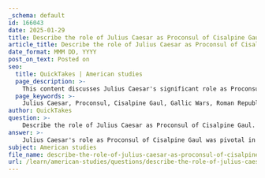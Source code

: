 ```yaml
---
_schema: default
id: 166043
date: 2025-01-29
title: Describe the role of Julius Caesar as Proconsul of Cisalpine Gaul.
article_title: Describe the role of Julius Caesar as Proconsul of Cisalpine Gaul.
date_format: MMM DD, YYYY
post_on_text: Posted on
seo:
  title: QuickTakes | American studies
  page_description: >-
    This content discusses Julius Caesar's significant role as Proconsul of Cisalpine Gaul, focusing on his military and political actions during the Gallic Wars, the impact on Celtic tribes, and his writings in De Bello Gallico.
  page_keywords: >-
    Julius Caesar, Proconsul, Cisalpine Gaul, Gallic Wars, Roman Republic, military campaigns, political power, Celtic tribes, Helvetii, Arverni, Vercingetorix, De Bello Gallico, ethnography, Roman expansion, cultural changes
author: QuickTakes
question: >-
    Describe the role of Julius Caesar as Proconsul of Cisalpine Gaul.
answer: >-
    Julius Caesar's role as Proconsul of Cisalpine Gaul was pivotal in the context of his military and political career, particularly leading up to and during the Gallic Wars (58-50 BC). As a member of the First Triumvirate alongside Crassus and Pompey, Caesar's position allowed him to consolidate power and expand Roman influence in the region.\n\n### Political Context\nCisalpine Gaul, a Roman province since the 3rd century BC, was strategically important for the Roman Republic. Caesar's governorship began in 59 BC, and during this time, he was able to increase both military force and political power. His authority as proconsul enabled him to command troops and engage in military campaigns against various Celtic tribes, which were seen as threats to Roman interests.\n\n### Military Campaigns\nCaesar's military engagements in Cisalpine Gaul included notable campaigns against tribes such as the Helvetii, who sought to migrate through Roman territory. In 58 BC, Caesar intervened militarily, asserting Roman dominance by defeating the Helvetii and subsequently engaging other tribes, including the Arverni led by Vercingetorix and the Eburones led by Ambiorix. These campaigns were characterized by significant battles and strategic maneuvers that showcased Caesar's military acumen.\n\n### Impact on the Celts\nThe Gallic Wars resulted in substantial loss of life among the Celtic tribes and led to significant cultural changes. Caesar's accounts in *De Bello Gallico* provide ethnographic descriptions of the Celts, detailing their customs, social structures, and religious practices, including the role of Druids as religious leaders and judges. However, it is important to note that Caesar's writings often served a dual purpose: to document his military successes and to justify Roman expansion, which can lead to a biased portrayal of the Celts as barbaric and disorganized.\n\n### Conclusion\nIn summary, Julius Caesar's role as Proconsul of Cisalpine Gaul was instrumental in shaping the course of the Gallic Wars and expanding Roman influence in the region. His military campaigns not only altered the political landscape of Gaul but also had lasting impacts on Celtic society, as documented in his writings, which remain a critical source for understanding the Celts and their interactions with Rome.
subject: American studies
file_name: describe-the-role-of-julius-caesar-as-proconsul-of-cisalpine-gaul.md
url: /learn/american-studies/questions/describe-the-role-of-julius-caesar-as-proconsul-of-cisalpine-gaul
---
```


&nbsp;